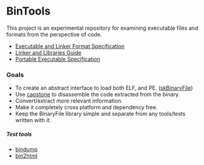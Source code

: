 # BinTools
This project is an experimental repository for examining executable files and formats from the perspective of code. 

- [Executable and Linker Format Specification](http://man7.org/linux/man-pages/man5/elf.5.html)
- [Linker and Libraries Guide](https://docs.oracle.com/cd/E23824_01/html/819-0690/chapter6-93046.html#scrolltoc)
- [Portable Executable Specification](https://docs.microsoft.com/en-us/windows/desktop/Debug/pe-format)


### Goals
- To create an abstract interface to load both ELF, and PE. ([skBinaryFile](https://github.com/CharlesCarley/BinTools/blob/master/Source/skBinaryFile.h))
- Use [capstone](http://www.capstone-engine.org/) to disassemble the code extracted from the binary.
- Convert/extract more relevant information.
- Make it completely cross platform and dependency free.
- Keep the BinaryFile library simple and separate from any tools/tests written with it.


##### Test tools

- [bindump](https://github.com/CharlesCarley/BinTools/blob/master/Tools/bindump)
- [bin2html](https://github.com/CharlesCarley/BinTools/blob/master/Tools/bin2html)


